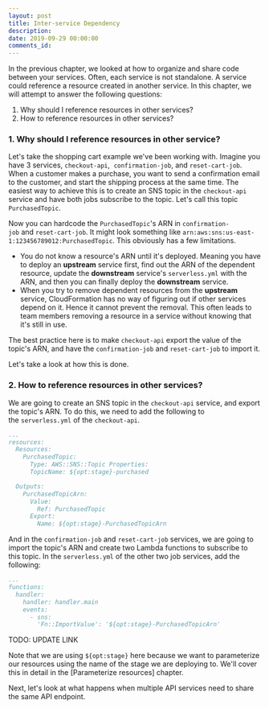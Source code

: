 ```yaml
---
layout: post
title: Inter-service Dependency
description: 
date: 2019-09-29 00:00:00
comments_id: 
---
```


In the previous chapter, we looked at how to organize and share code between your services. Often, each service is not standalone. A service could reference a resource created in another service. In this chapter, we will attempt to answer the following questions:

1. Why should I reference resources in other services? 
2. How to reference resources in other services?

### 1. Why should I reference resources in other service?

Let's take the shopping cart example we've been working with. Imagine you have 3 services, `checkout-api`,  `confirmation-job`, and `reset-cart-job`. When a customer makes a purchase, you want to send a confirmation email to the customer, and start the shipping process at the same time. The easiest way to achieve this is to create an SNS topic in the `checkout-api` service and have both jobs subscribe to the topic. Let's call this topic `PurchasedTopic`.

Now you can hardcode the `PurchasedTopic`'s ARN in `confirmation-job` and `reset-cart-job`. It might look something like `arn:aws:sns:us-east-1:123456789012:PurchasedTopic`. This obviously has a few limitations.

- You do not know a resource's ARN until it's deployed. Meaning you have to deploy an **upstream** service first, find out the ARN of the dependent resource, update the **downstream** service's `serverless.yml` with the ARN, and then you can finally deploy the **downstream** service.
- When you try to remove dependent resources from the **upstream** service, CloudFormation has no way of figuring out if other services depend on it. Hence it cannot prevent the removal. This often leads to team members removing a resource in a service without knowing that it's still in use.

The best practice here is to make `checkout-api` export the value of the topic's ARN, and  have the `confirmation-job` and `reset-cart-job` to import it.

Let's take a look at how this is done. 

### 2. How to reference resources in other services?

We are going to create an SNS topic in the `checkout-api` service, and export the topic's ARN. To do this, we need to add the following to the `serverless.yml` of the `checkout-api`.

``` yml
...
resources:
  Resources:
    PurchasedTopic:
      Type: AWS::SNS::Topic Properties:
      TopicName: ${opt:stage}-purchased

  Outputs:
    PurchasedTopicArn:
      Value:
        Ref: PurchasedTopic
      Export:
        Name: ${opt:stage}-PurchasedTopicArn
```

And in the `confirmation-job` and `reset-cart-job` services, we are going to import the topic's ARN and create two Lambda functions to subscribe to this topic. In the `serverless.yml` of the other two job services, add the following:

``` yml
...
functions:
  handler:
    handler: handler.main
    events:
      - sns:
        'Fn::ImportValue': '${opt:stage}-PurchasedTopicArn'
```

TODO: UPDATE LINK

Note that we are using `${opt:stage}` here because we want to parameterize our resources using the name of the stage we are deploying to. We'll cover this in detail in the [Parameterize resources] chapter.

Next, let's look at what happens when multiple API services need to share the same API endpoint.
